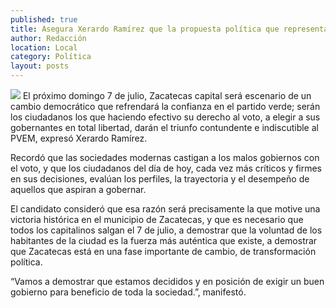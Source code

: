 ```yaml
---
published: true
title: Asegura Xerardo Ramírez que la propuesta política que representa es la mejor opción
author: Redacción
location: Local
category: Política
layout: posts
---
```


![](http://i.imgur.com/fmXdXfLm.jpg)
El próximo domingo 7 de julio, Zacatecas capital será escenario de un cambio democrático que refrendará la confianza en el partido verde; serán los ciudadanos los que haciendo efectivo su derecho al voto, a elegir a sus gobernantes en total libertad, darán el triunfo contundente e indiscutible al PVEM, expresó Xerardo Ramírez.

Recordó que las sociedades modernas castigan a los malos gobiernos con el voto, y que los ciudadanos del día de hoy, cada vez más críticos y firmes en sus decisiones, evalúan los perfiles, la trayectoria y el desempeño de aquellos que aspiran a gobernar. 

El candidato consideró que esa razón será precisamente la que motive una victoria histórica en el municipio de Zacatecas, y que es necesario que todos los capitalinos salgan el 7 de julio, a demostrar que la voluntad de los habitantes de la ciudad es la fuerza más auténtica que existe,  a demostrar que Zacatecas está en una fase importante de cambio, de transformación política. 

“Vamos a demostrar que estamos decididos y en posición de exigir un buen gobierno para beneficio de toda la sociedad.”, manifestó.
